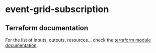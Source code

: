 # event-grid-subscription

## Terraform documentation
For the list of inputs, outputs, resources... check the [terraform module documentation](tfdocs.md).
